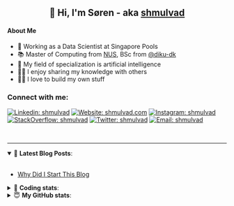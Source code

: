 <h2 align="center">
	👋 Hi, I'm Søren - aka <a href="https://shmulvad.com">shmulvad</a>
</h2>

#### About Me
- 🤖 Working as a Data Scientist at Singapore Pools
- 📚 Master of Computing from [NUS], BSc from [@diku-dk]
- 🧠 My field of specialization is artificial intelligence
- 👨‍🏫 I enjoy sharing my knowledge with others
- 👨‍💻 I love to build my own stuff

### Connect with me:

[![Linkedin: shmulvad](https://img.shields.io/badge/shmulvad-blue?style=flat&logo=Linkedin&logoColor=white)][linkedin]
[![Website: shmulvad.com](https://img.shields.io/badge/shmulvad.com-47CCCC?&style=flat&logo=Google-Chrome&logoColor=white)][website]
[![Instagram: shmulvad](https://img.shields.io/badge/-@shmulvad-purple?style=flat&logo=Instagram&logoColor=white)][instagram]
[![StackOverflow: shmulvad](https://img.shields.io/badge/shmulvad-FE7A16?style=flat&logo=stack-overflow&logoColor=white)][stackOverflow]
[![Twitter: shmulvad](https://img.shields.io/badge/@shmulvad-1ca0f1?style=flat&logo=twitter&logoColor=white)][twitter]
[![Email: shmulvad](https://img.shields.io/badge/shmulvad-D14836?style=flat&logo=gmail&logoColor=white)][mail]

<br />

---

<details open>
 <summary>📕 <b>Latest Blog Posts</b>: </summary>

<br>

<!-- BLOG-POST-LIST:START -->
- [Why Did I Start This Blog](https://shmulvad.com/blog/why-did-start-this-blog)
<!-- BLOG-POST-LIST:END -->

</details>

<!-- --- -->

<details>
 <summary>🤖 <b>Coding stats</b>: </summary>

<br>

NOTE: Doesn't track coding at work or work done in environments such as Jupyter Notebooks.

<!--START_SECTION:waka-->
![Code Time](http://img.shields.io/badge/Code%20Time-1%2C722%20hrs%206%20mins-blue)

**I'm a Night 🦉** 

```text
🌞 Morning    47 commits     █░░░░░░░░░░░░░░░░░░░░░░░░   6.33% 
🌆 Daytime    225 commits    ███████░░░░░░░░░░░░░░░░░░   30.32% 
🌃 Evening    308 commits    ██████████░░░░░░░░░░░░░░░   41.51% 
🌙 Night      162 commits    █████░░░░░░░░░░░░░░░░░░░░   21.83%

```


📊 **This Week I Spent My Time On** 

```text
💬 Programming Languages: 
Python                   12 hrs 14 mins      ██████████████░░░░░░░░░░░   57.3% 
JavaScript               3 hrs 35 mins       ████░░░░░░░░░░░░░░░░░░░░░   16.85% 
HTML                     2 hrs 15 mins       ██░░░░░░░░░░░░░░░░░░░░░░░   10.57% 
Other                    1 hr 40 mins        ██░░░░░░░░░░░░░░░░░░░░░░░   7.81% 
Bash                     37 mins             ░░░░░░░░░░░░░░░░░░░░░░░░░   2.93%

🔥 Editors: 
VS Code                  19 hrs 42 mins      ███████████████████████░░   92.26% 
Zsh                      1 hr 39 mins        ██░░░░░░░░░░░░░░░░░░░░░░░   7.73% 
Sublime Text             0 secs              ░░░░░░░░░░░░░░░░░░░░░░░░░   0.01%

🐱‍💻 Projects: 
overvaagning-admin       12 hrs 59 mins      ███████████████░░░░░░░░░░   60.83% 
hit-locator              8 hrs 17 mins       █████████░░░░░░░░░░░░░░░░   38.81% 
Unknown Project          4 mins              ░░░░░░░░░░░░░░░░░░░░░░░░░   0.35% 
Terminal                 0 secs              ░░░░░░░░░░░░░░░░░░░░░░░░░   0.01%

```


 Last Updated on 27/01/2023 18:41:26 UTC
<!--END_SECTION:waka-->

</details>

<!-- --- -->

<details>
 <summary>😇 <b>My GitHub stats</b>: </summary>

<br>

<img align="left" alt="shmulvad's Github Stats" src="https://github-readme-stats.vercel.app/api?username=shmulvad&show_icons=true&hide_border=true" />

</details>



[website]: https://shmulvad.com
[twitter]: https://twitter.com/shmulvad
[linkedin]: https://linkedin.com/in/shmulvad
[instagram]: https://instagram.com/shmulvad
[stackOverflow]: https://stackoverflow.com/users/9248793/shmulvad
[mail]: mailto:shmulvad@gmail.com
[@diku-dk]: https://github.com/diku-dk
[github]: https://github.com/shmulvad
[NUS]: https://www.nus.edu.sg
